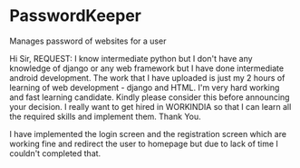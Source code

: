 # PasswordKeeper
Manages password of websites for a user

Hi Sir,
REQUEST: I know intermediate python but I don't have any knowledge of django or any web framework but I have done intermediate android development. The work that I have uploaded is just my 2 hours of learning of web development - django and HTML. I'm very hard working and fast learning candidate. Kindly please consider this before announcing your decision. I really want to get hired in WORKINDIA so that I can learn all the required skills and implement them. Thank You.

I have implemented the login screen and the registration screen which are working fine and redirect the user to homepage but due to lack of time I couldn't completed that.
